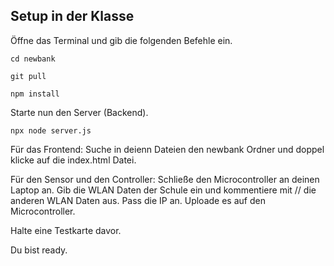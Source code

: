 ## Setup in der Klasse

Öffne das Terminal und gib die folgenden Befehle ein. 

```
cd newbank
```
```
git pull
```
```
npm install
```

Starte nun den Server (Backend).

```
npx node server.js
```

Für das Frontend: 
Suche in deienn Dateien den newbank Ordner und doppel klicke auf die index.html Datei. 

Für den Sensor und den Controller: 
Schließe den Microcontroller an deinen Laptop an. Gib die WLAN Daten der Schule ein und kommentiere mit // die anderen WLAN Daten aus. 
Pass die IP an. 
Uploade es auf den Microcontroller. 

Halte eine Testkarte davor. 

Du bist ready. 